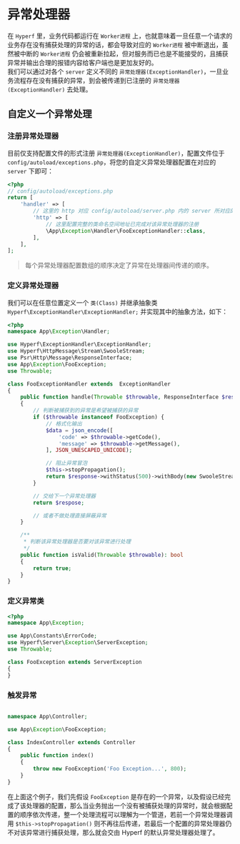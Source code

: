 # 异常处理器

在 `Hyperf` 里，业务代码都运行在 `Worker进程` 上，也就意味着一旦任意一个请求的业务存在没有捕获处理的异常的话，都会导致对应的 `Worker进程` 被中断退出，虽然被中断的 `Worker进程` 仍会被重新拉起，但对服务而已也是不能接受的，且捕获异常并输出合理的报错内容给客户端也是更加友好的。   
我们可以通过对各个 `server` 定义不同的 `异常处理器(ExceptionHandler)`，一旦业务流程存在没有捕获的异常，到会被传递到已注册的 `异常处理器(ExceptionHandler)` 去处理。

## 自定义一个异常处理

### 注册异常处理器

目前仅支持配置文件的形式注册 `异常处理器(ExceptionHandler)`，配置文件位于 `config/autoload/exceptions.php`，将您的自定义异常处理器配置在对应的 `server` 下即可：

```php
<?php
// config/autoload/exceptions.php
return [
    'handler' => [
        // 这里的 http 对应 config/autoload/server.php 内的 server 所对应的 name 值
        'http' => [
            // 这里配置完整的类命名空间地址已完成对该异常处理器的注册
            \App\Exception\Handler\FooExceptionHandler::class,
        ],    
    ],
];
```

> 每个异常处理器配置数组的顺序决定了异常在处理器间传递的顺序。

### 定义异常处理器

我们可以在任意位置定义一个 `类(Class)` 并继承抽象类 ` Hyperf\ExceptionHandler\ExceptionHandler;` 并实现其中的抽象方法，如下：

```php
<?php
namespace App\Exception\Handler;

use Hyperf\ExceptionHandler\ExceptionHandler;
use Hyperf\HttpMessage\Stream\SwooleStream;
use Psr\Http\Message\ResponseInterface;
use App\Exception\FooException;
use Throwable;

class FooExceptionHandler extends  ExceptionHandler
{
    public function handle(Throwable $throwable, ResponseInterface $response)
    {
        // 判断被捕获到的异常是希望被捕获的异常
        if ($throwable instanceof FooException) {
            // 格式化输出
            $data = json_encode([
                'code' => $throwable->getCode(),
                'message' => $throwable->getMessage(),
            ], JSON_UNESCAPED_UNICODE);

            // 阻止异常冒泡
            $this->stopPropagation();
            return $response->withStatus(500)->withBody(new SwooleStream($data));
        }

        // 交给下一个异常处理器
        return $respose;

        // 或者不做处理直接屏蔽异常
    }

    /**
     * 判断该异常处理器是否要对该异常进行处理
     */
    public function isValid(Throwable $throwable): bool
    {
        return true;
    }
}
```

### 定义异常类

```php
<?php
namespace App\Exception;

use App\Constants\ErrorCode;
use Hyperf\Server\Exception\ServerException;
use Throwable;

class FooException extends ServerException
{
}
```

### 触发异常

```php

namespace App\Controller;

use App\Exception\FooException;

class IndexController extends Controller
{
    public function index()
    {
        throw new FooException('Foo Exception...', 800);
    }
}

```
在上面这个例子，我们先假设 `FooException` 是存在的一个异常，以及假设已经完成了该处理器的配置，那么当业务抛出一个没有被捕获处理的异常时，就会根据配置的顺序依次传递，整一个处理流程可以理解为一个管道，若前一个异常处理器调用 `$this->stopPropagation()` 则不再往后传递，若最后一个配置的异常处理器仍不对该异常进行捕获处理，那么就会交由 Hyperf 的默认异常处理器处理了。
